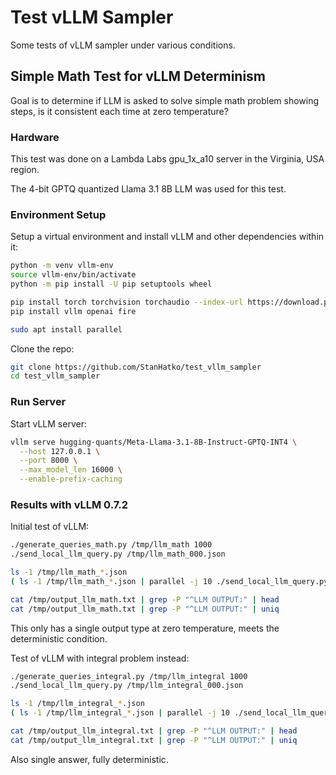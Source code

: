 # Test vLLM Sampler

Some tests of vLLM sampler under various conditions.

## Simple Math Test for vLLM Determinism

Goal is to determine if LLM is asked to solve simple math problem showing steps,
is it consistent each time at zero temperature?

### Hardware

This test was done on a Lambda Labs gpu_1x_a10 server in the Virginia, USA region.

The 4-bit GPTQ quantized Llama 3.1 8B LLM was used for this test.

### Environment Setup

Setup a virtual environment and install vLLM and other dependencies within it:

```bash
python -m venv vllm-env
source vllm-env/bin/activate
python -m pip install -U pip setuptools wheel

pip install torch torchvision torchaudio --index-url https://download.pytorch.org/whl/cu126
pip install vllm openai fire

sudo apt install parallel
```

Clone the repo:

```bash
git clone https://github.com/StanHatko/test_vllm_sampler
cd test_vllm_sampler
```

### Run Server

Start vLLM server:

```bash
vllm serve hugging-quants/Meta-Llama-3.1-8B-Instruct-GPTQ-INT4 \
  --host 127.0.0.1 \
  --port 8000 \
  --max_model_len 16000 \
  --enable-prefix-caching
```

### Results with vLLM 0.7.2

Initial test of vLLM:

```bash
./generate_queries_math.py /tmp/llm_math 1000
./send_local_llm_query.py /tmp/llm_math_000.json

ls -1 /tmp/llm_math_*.json
( ls -1 /tmp/llm_math_*.json | parallel -j 10 ./send_local_llm_query.py ) >/tmp/output_llm_math.txt

cat /tmp/output_llm_math.txt | grep -P "^LLM OUTPUT:" | head
cat /tmp/output_llm_math.txt | grep -P "^LLM OUTPUT:" | uniq
```

This only has a single output type at zero temperature, meets the deterministic condition.

Test of vLLM with integral problem instead:

```bash
./generate_queries_integral.py /tmp/llm_integral 1000
./send_local_llm_query.py /tmp/llm_integral_000.json

ls -1 /tmp/llm_integral_*.json
( ls -1 /tmp/llm_integral_*.json | parallel -j 10 ./send_local_llm_query.py ) >/tmp/output_llm_integral.txt

cat /tmp/output_llm_integral.txt | grep -P "^LLM OUTPUT:" | head
cat /tmp/output_llm_integral.txt | grep -P "^LLM OUTPUT:" | uniq
```

Also single answer, fully deterministic.
